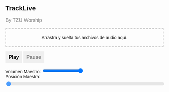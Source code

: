 <!DOCTYPE html>
<html lang="es">
<head>
  <meta charset="UTF-8">
  <meta name="viewport" content="width=device-width, initial-scale=1.0">
  <title>TrackLive</title>
  <script src="https://unpkg.com/wavesurfer.js"></script>
  <style>
    body {
      font-family: 'Arial', sans-serif;
    }

    h2 {
      font-weight: bold;
      font-size: 24px;
      color: black;
    }

    #subtitle {
      font-size: 16px;
      font-weight: normal;
      color: gray;
    }

    button {
      font-size: 16px;
      font-weight: bold;
      padding: 10px;
      cursor: pointer;
      border: none;
    }

    .soloButton {
      background-color: white;
      color: black;
      border: 1px solid black;
      padding: 5px;
      cursor: pointer;
    }

    .soloButton.active {
      background-color: black;
      color: white;
    }

    #playButton {
      color: black;
    }

    #pauseButton {
      color: gray;
    }

    #dropArea {
      border: 2px dashed #ccc;
      padding: 20px;
      text-align: center;
    }

    #masterSeek {
      width: 100%;
      margin-top: 10px;
      -webkit-appearance: none;
      appearance: none;
      height: 10px;
      background: #ddd;
      outline: none;
      opacity: 0.7;
      transition: opacity 0.2s;
      border-radius: 5px;
    }

    #masterSeek:hover {
      opacity: 1;
    }

    #masterSeek::-webkit-slider-thumb,
    #masterSeek::-moz-range-thumb {
      -webkit-appearance: none;
      appearance: none;
      width: 20px;
      height: 20px;
      background: #3498db;
      cursor: pointer;
      border-radius: 50%;
    }
  </style>
</head>
<body>

<h2>TrackLive</h2>
<p id="subtitle">By TZU Worship</p>

<div id="dropArea" ondragover="allowDrop(event)" ondrop="drop(event)">
  Arrastra y suelta tus archivos de audio aquí.
</div>

<button id="playButton" onclick="playAll()">Play</button>
<button id="pauseButton" onclick="pauseAll()">Pause</button>

<div>
  <label for="masterVolume">Volumen Maestro:</label>
  <input type="range" id="masterVolume" min="0" max="1" step="0.1" value="1" oninput="changeMasterVolume(this.value)">
</div>

<div>
  <label for="masterSeek">Posición Maestra:</label>
  <input type="range" id="masterSeek" min="0" max="100" step="0.1" value="0" oninput="changeMasterPosition(this.value)">
  <div id="masterWaveform"></div>
</div>

<script>
  var audioElements = [];
  var masterVolume = 1;
  var masterWaveform;
  var soloButtons = [];

  function allowDrop(event) {
    event.preventDefault();
    updateDropAreaStyle('2px dashed #aaa');
  }

  function drop(event) {
    event.preventDefault();
    updateDropAreaStyle('2px dashed #ccc');

    var files = event.dataTransfer.files;

    for (var i = 0; i < files.length; i++) {
      createAudioElement(files[i]);
    }

    initializeMasterWaveform(files);
    updateMasterWaveform(files[0]);

    updateAudioElementsTimeUpdate();
    setMasterWaveformSeek();
  }

  function updateDropAreaStyle(style) {
    document.getElementById('dropArea').style.border = style;
  }

  function createAudioElement(file) {
    var audio = document.createElement('audio');
    audio.src = URL.createObjectURL(file);
    audio.preload = 'auto';
    audio.controls = true;
    audioElements.push(audio);

    var fileName = document.createElement('p');
    fileName.textContent = file.name;

    var soloButton = document.createElement('button');
    soloButton.textContent = 'Solo';
    soloButton.className = 'soloButton';
    soloButton.onclick = function() {
      toggleSolo(audio);
    };
    soloButtons.push({ audio: audio, button: soloButton });

    document.body.appendChild(fileName);
    document.body.appendChild(audio);
    document.body.appendChild(soloButton);
  }

  function initializeMasterWaveform(files) {
    masterWaveform = WaveSurfer.create({
      container: '#masterWaveform',
      waveColor: 'gray',
      progressColor: 'black',
      height: 50,
      cursorWidth: 0,
      interact: true,
    });
  }

  function updateMasterWaveform(file) {
    masterWaveform.load(URL.createObjectURL(file));
  }

  function updateAudioElementsTimeUpdate() {
    audioElements.forEach(function(audio) {
      audio.addEventListener('timeupdate', function() {
        var currentTime = audio.currentTime;
        var duration = audio.duration;
        var percentage = (currentTime / duration) * 100;
        document.getElementById('masterSeek').value = percentage;
        masterWaveform.seekTo(currentTime / duration);
      });
    });
  }

  function setMasterWaveformSeek() {
    masterWaveform.on('seek', function(progress) {
      var currentTime = progress * audioElements[0].duration;
      audioElements.forEach(function(audio) {
        audio.currentTime = currentTime;
      });
    });
  }

  function playAll() {
    audioElements.forEach(function(audio) {
      audio.play();
      audio.volume = masterVolume;
    });
  }

  function pauseAll() {
    audioElements.forEach(function(audio) {
      audio.pause();
    });
  }

  function changeMasterVolume(value) {
    masterVolume = parseFloat(value);
    audioElements.forEach(function(audio) {
      audio.volume = masterVolume;
    });
  }

  function changeMasterPosition(value) {
    var percentage = parseFloat(value);
    var currentTime = audioElements[0].duration * (percentage / 100);
    audioElements.forEach(function(audio) {
      audio.currentTime = currentTime;
    });
  }

  function toggleSolo(clickedAudio) {
    var soloButton = soloButtons.find(function(solo) {
      return solo.audio === clickedAudio;
    });

    if (soloButton) {
      soloButton.button.classList.toggle('active');

      var activeSolos = soloButtons.filter(function(solo) {
        return solo.button.classList.contains('active');
      });

      if (activeSolos.length > 0) {
        audioElements.forEach(function(audio) {
          audio.volume = activeSolos.some(function(solo) {
            return solo.audio === audio;
          }) ? masterVolume : 0;
        });
      } else {
        audioElements.forEach(function(audio) {
          audio.volume = masterVolume;
        });
      }
    }
  }
</script>

</body>
</html>
